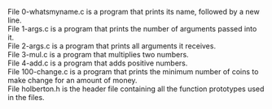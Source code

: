 File 0-whatsmyname.c is a program that prints its name, followed by a new line.  
File 1-args.c is a program that prints the number of arguments passed into it.   
File 2-args.c is a program that prints all arguments it receives.  
File 3-mul.c is a program that multiplies two numbers.  
File 4-add.c is a program that adds positive numbers.  
File 100-change.c is a program that prints the minimum number of coins to make change for an amount of money.  
File holberton.h is the header file containing all the function prototypes used in the files.  
